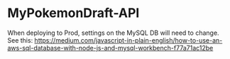 # MyPokemonDraft-API

When deploying to Prod, settings on the MySQL DB will need to change. See this: https://medium.com/javascript-in-plain-english/how-to-use-an-aws-sql-database-with-node-js-and-mysql-workbench-f77a71ac12be
